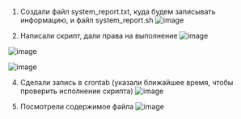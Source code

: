 1. Создали файл system_report.txt, куда будем записывать информацию, и файл system_report.sh
![image](https://github.com/user-attachments/assets/75b4944a-40f8-4c43-a0a7-780177dc2b8f)

2. Написали скрипт, дали права на выполнение
![image](https://github.com/user-attachments/assets/8cd0d15a-131c-4b23-ad99-eebc2c9a4674)

![image](https://github.com/user-attachments/assets/f281e282-9335-414c-b2ed-70560deaaee4)

![image](https://github.com/user-attachments/assets/f9de1d49-8a1d-4e4c-a21c-42674dc68f5f)

4. Сделали запись в crontab (указали ближайшее время, чтобы проверить исполнение скрипта)
![image](https://github.com/user-attachments/assets/be75b7e5-3916-4a79-b6ed-d1f879591c98)

5. Посмотрели содержимое файла
![image](https://github.com/user-attachments/assets/74836427-6d14-47f7-b011-2b19a409befe)
